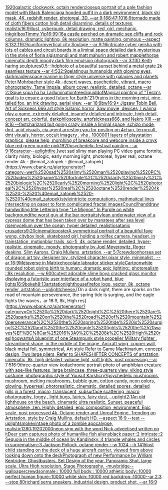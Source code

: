 [1920](https://www.ebank.nz/aiartgenerator?category=1920)[galactic clockwork, octain render](https://www.ebank.nz/aiartgenerator?category=galactic%2520clockwork%2C%2520octain%2520render)[closeup portrait of a pale fashion model with Black Balenciaga hooded outfit in a dark environment, black ski mask, 4K, redshift render, photoreal, 3D, —ar 9:16](https://www.ebank.nz/aiartgenerator?category=closeup%2520portrait%2520of%2520a%2520pale%2520fashion%2520model%2520with%2520Black%2520Balenciaga%2520hooded%2520outfit%2520in%2520a%2520dark%2520environment%2C%2520black%2520ski%2520mask%2C%25204K%2C%2520redshift%2520render%2C%2520photoreal%2C%25203D%2C%2520%E2%80%94ar%25209%3A16)[6:4](https://www.ebank.nz/aiartgenerator?category=6%3A4)[7:10](https://www.ebank.nz/aiartgenerator?category=7%3A10)[16:9](https://www.ebank.nz/aiartgenerator?category=16%3A9)[tornado made of cloth fibers cotton high detail disarming, details of textures, realistic](https://www.ebank.nz/aiartgenerator?category=tornado%2520made%2520of%2520cloth%2520fibers%2520cotton%2520high%2520detail%2520disarming%2C%2520details%2520of%2520textures%2C%2520realistic)[16:9](https://www.ebank.nz/aiartgenerator?category=16%3A9)[illust, cyberpunk, detail drawing, red, girl, mechanic, ink](https://www.ebank.nz/aiartgenerator?category=illust%2C%2520cyberpunk%2C%2520detail%2520drawing%2C%2520red%2C%2520girl%2C%2520mechanic%2C%2520ink)[girl](https://www.ebank.nz/aiartgenerator?category=girl)[box](https://www.ebank.nz/aiartgenerator?category=box)[Timmy Yip](https://www.ebank.nz/aiartgenerator?category=Timmy%2520Yip)[16:9](https://www.ebank.nz/aiartgenerator?category=16%3A9)[9:16](https://www.ebank.nz/aiartgenerator?category=9%3A16)[a castle perched on dramatic see cliffs and rock columns, dramatic lighting, 8k resolution, matte painting, ominous --aspect 8:13](https://www.ebank.nz/aiartgenerator?category=a%2520castle%2520perched%2520on%2520dramatic%2520see%2520cliffs%2520and%2520rock%2520columns%2C%2520dramatic%2520lighting%2C%25208k%2520resolution%2C%2520matte%2520painting%2C%2520ominous%2520--aspect%25208%3A13)[2:1](https://www.ebank.nz/aiartgenerator?category=2%3A1)[16:9](https://www.ebank.nz/aiartgenerator?category=16%3A9)[cuniform](https://www.ebank.nz/aiartgenerator?category=cuniform)[vertical city Soulage --ar 9:16](https://www.ebank.nz/aiartgenerator?category=vertical%2520city%2520Soulage%2520--ar%25209%3A16)[intricate cyber geisha with lots of cables and circuit boards in a liminal space detailed dark mysterious in the style of floria sigismondi and matt mahurin and robert mapplethorpe cinematic depth moody dark film emulsion photograph --ar 3:1](https://www.ebank.nz/aiartgenerator?category=intricate%2520cyber%2520geisha%2520with%2520lots%2520of%2520cables%2520and%2520circuit%2520boards%2520in%2520a%2520liminal%2520space%2520detailed%2520dark%2520mysterious%2520in%2520the%2520style%2520of%2520floria%2520sigismondi%2520and%2520matt%2520mahurin%2520and%2520robert%2520mapplethorpe%2520cinematic%2520depth%2520moody%2520dark%2520film%2520emulsion%2520photograph%2520--ar%25203%3A1)[3D Keith haring sculptures](https://www.ebank.nz/aiartgenerator?category=3D%2520Keith%2520haring%2520sculptures)[0.5](https://www.ebank.nz/aiartgenerator?category=0.5)[--hd](https://www.ebank.nz/aiartgenerator?category=--hd)[photo of a beautiful sunset behind a metal grate 2k seamless texture --ar 4:5](https://www.ebank.nz/aiartgenerator?category=photo%2520of%2520a%2520beautiful%2520sunset%2520behind%2520a%2520metal%2520grate%25202k%2520seamless%2520texture%2520--ar%25204%3A5)[32:9](https://www.ebank.nz/aiartgenerator?category=32%3A9)[gelatinous humanoids with glowing eyes, dark](https://www.ebank.nz/aiartgenerator?category=gelatinous%2520humanoids%2520with%2520glowing%2520eyes%2C%2520dark)[maiden](https://www.ebank.nz/aiartgenerator?category=maiden)[space marine in Giger style universe with galaxies and planets Peter Mohrbacher style 4k -](https://www.ebank.nz/aiartgenerator?category=space%2520marine%2520in%2520Giger%2520style%2520universe%2520with%2520galaxies%2520and%2520planets%2520Peter%2520Mohrbacher%2520style%25204k%2520-)[desert waves, psychedelic, vibrant, macro photography, Tame Impala, album cover, realistic, detailed, octane --ar 2:1](https://www.ebank.nz/aiartgenerator?category=desert%2520waves%2C%2520psychedelic%2C%2520vibrant%2C%2520macro%2520photography%2C%2520Tame%2520Impala%2C%2520album%2520cover%2C%2520realistic%2C%2520detailed%2C%2520octane%2520--ar%25202%3A1)[Sque squa ha ha La](https://www.ebank.nz/aiartgenerator?category=Sque%2520squa%2520ha%2520ha%2520La)[illumination](https://www.ebank.nz/aiartgenerator?category=illumination)[trees](https://www.ebank.nz/aiartgenerator?category=trees)[liquid](https://www.ebank.nz/aiartgenerator?category=liquid)[dof](https://www.ebank.nz/aiartgenerator?category=dof)[Magical painting of "Tesla's goal is to ensure a good future for Earth"](https://www.ebank.nz/aiartgenerator?category=Magical%2520painting%2520of%2520%22Tesla%27s%2520goal%2520is%2520to%2520ensure%2520a%2520good%2520future%2520for%2520Earth%22)[21:9](https://www.ebank.nz/aiartgenerator?category=21%3A9)[ruins in the morning mist, nine-tailed fox, an ink drawing, aerial view,  --ar 16:9](https://www.ebank.nz/aiartgenerator?category=ruins%2520in%2520the%2520morning%2520mist%2C%2520nine-tailed%2520fox%2C%2520an%2520ink%2520drawing%2C%2520aerial%2520view%2C%2520%2520--ar%252016%3A9)[bw](https://www.ebank.nz/aiartgenerator?category=bw)[16:9](https://www.ebank.nz/aiartgenerator?category=16%3A9)[< Jigsaw Tobin Bell, Art of Sickness 666 art style Satanic horror, Saw movie, devices, I wanna play a game, extremly detailed, insanely detailed and intricate, high detail, concept art, colorful, darkphilosophy, artofsickness666, and Nekro XIII --ar 9:16 --fast](https://www.ebank.nz/aiartgenerator?category=%3C%2520Jigsaw%2520Tobin%2520Bell%2C%2520Art%2520of%2520Sickness%2520666%2520art%2520style%2520Satanic%2520horror%2C%2520Saw%2520movie%2C%2520devices%2C%2520I%2520wanna%2520play%2520a%2520game%2C%2520extremly%2520detailed%2C%2520insanely%2520detailed%2520and%2520intricate%2C%2520high%2520detail%2C%2520concept%2520art%2C%2520colorful%2C%2520darkphilosophy%2C%2520artofsickness666%2C%2520and%2520Nekro%2520XIII%2520--ar%25209%3A16%2520--fast)[charizard but going crazy inside a liminal space, schizo mode, dmt, acid visuals, cia agent arresting you for posting on 4chan, terrorcult, dmt visuals, horror, occult imagery , vhs , 1000001 layers of playstation graphics, please help, morphing of breakcore and webcore inside a cmyk blue red green purple pink](https://www.ebank.nz/aiartgenerator?category=charizard%2520but%2520going%2520crazy%2520inside%2520a%2520liminal%2520space%2C%2520schizo%2520mode%2C%2520dmt%2C%2520acid%2520visuals%2C%2520cia%2520agent%2520arresting%2520you%2520for%2520posting%2520on%25204chan%2C%2520terrorcult%2C%2520dmt%2520visuals%2C%2520horror%2C%2520occult%2520imagery%2520%2C%2520vhs%2520%2C%25201000001%2520layers%2520of%2520playstation%2520graphics%2C%2520please%2520help%2C%2520morphing%2520of%2520breakcore%2520and%2520webcore%2520inside%2520a%2520cmyk%2520blue%2520red%2520green%2520purple%2520pink)[1920](https://www.ebank.nz/aiartgenerator?category=1920)[psychedelic festival  painting --ar 9:16](https://www.ebank.nz/aiartgenerator?category=psychedelic%2520festival%2520%2520painting%2520--ar%25209%3A16)[caracter](https://www.ebank.nz/aiartgenerator?category=caracter)[--uplight](https://www.ebank.nz/aiartgenerator?category=--uplight)[fire.](https://www.ebank.nz/aiartgenerator?category=fire.)[wet sad slimy man playing PC video game fortnite, clarity misty, biologic, early morning light, photoreal, hyper real, octane render 4k - @email_zatopek - @email_zatopek](https://www.ebank.nz/aiartgenerator?category=wet%2520sad%2520slimy%2520man%2520playing%2520PC%2520video%2520game%2520fortnite%2C%2520clarity%2520misty%2C%2520biologic%2C%2520early%2520morning%2520light%2C%2520photoreal%2C%2520hyper%2520real%2C%2520octane%2520render%25204k%2520-%2520%40email_zatopek%2520-%2520%40email_zatopek)[style](https://www.ebank.nz/aiartgenerator?category=style)[intricite computations, mathmaitcal lines intersecting on paper to form complicated fractal images](https://www.ebank.nz/aiartgenerator?category=intricite%2520computations%2C%2520mathmaitcal%2520lines%2520intersecting%2520on%2520paper%2520to%2520form%2520complicated%2520fractal%2520images)[Council](https://www.ebank.nz/aiartgenerator?category=Council)[handdraw handwriting title Lettering type "Le Mignon" In Purple on white  background](https://www.ebank.nz/aiartgenerator?category=handdraw%2520handwriting%2520title%2520Lettering%2520type%2520%22Le%2520Mignon%22%2520In%2520Purple%2520on%2520white%2520%2520background)[the worst guy at the bar portrait](https://www.ebank.nz/aiartgenerator?category=the%2520worst%2520guy%2520at%2520the%2520bar%2520portrait)[style](https://www.ebank.nz/aiartgenerator?category=style)[an underwater view of a cypress dome that has been taken over by manatees after sea level rise](https://www.ebank.nz/aiartgenerator?category=an%2520underwater%2520view%2520of%2520a%2520cypress%2520dome%2520that%2520has%2520been%2520taken%2520over%2520by%2520manatees%2520after%2520sea%2520level%2520rise)[mycelium over the ocean, hyper detailed, realistic](https://www.ebank.nz/aiartgenerator?category=mycelium%2520over%2520the%2520ocean%2C%2520hyper%2520detailed%2C%2520realistic)[satanic crusaders](https://www.ebank.nz/aiartgenerator?category=satanic%2520crusaders)[9:20](https://www.ebank.nz/aiartgenerator?category=9%3A20)[cinematic](https://www.ebank.nz/aiartgenerator?category=cinematic)[poster](https://www.ebank.nz/aiartgenerator?category=poster)[A symmetrical portrait of a beautiful faye wong, cityboy look, skateboard girl, holding a rolifex camera, headset, in trainstation, motionblur trails, sci-fi, 4k, octane render, detailed, hyper-realistic, cinematic, moody, photography by Joel Meyerowitz, Roger deakins, Slim Aarons, Craig Mullens, artstation, --ar 5:7](https://www.ebank.nz/aiartgenerator?category=A%2520symmetrical%2520portrait%2520of%2520a%2520beautiful%2520faye%2520wong%2C%2520cityboy%2520look%2C%2520skateboard%2520girl%2C%2520holding%2520a%2520rolifex%2520camera%2C%2520headset%2C%2520in%2520trainstation%2C%2520motionblur%2520trails%2C%2520sci-fi%2C%25204k%2C%2520octane%2520render%2C%2520detailed%2C%2520hyper-realistic%2C%2520cinematic%2C%2520moody%2C%2520photography%2520by%2520Joel%2520Meyerowitz%2C%2520Roger%2520deakins%2C%2520Slim%2520Aarons%2C%2520Craig%2520Mullens%2C%2520artstation%2C%2520--ar%25205%3A7)[crewdson](https://www.ebank.nz/aiartgenerator?category=crewdson)[horse](https://www.ebank.nz/aiartgenerator?category=horse)[a set of dragon art toy, designer toy ,stylized character,pixar style, minimalist , --ar 16:9](https://www.ebank.nz/aiartgenerator?category=a%2520set%2520of%2520dragon%2520art%2520toy%2C%2520designer%2520toy%2520%2Cstylized%2520character%2Cpixar%2520style%2C%2520minimalist%2520%2C%2520--ar%252016%3A9)[Metaverse in Matrix](https://www.ebank.nz/aiartgenerator?category=Metaverse%2520in%2520Matrix)[chocolate labrador sticker style](https://www.ebank.nz/aiartgenerator?category=chocolate%2520labrador%2520sticker%2520style)[Cartoon](https://www.ebank.nz/aiartgenerator?category=Cartoon)[white rounded robot giving birth to human:: dramatic epic lighting:: photorealism ::8k resolution, --w 600](https://www.ebank.nz/aiartgenerator?category=white%2520rounded%2520robot%2520giving%2520birth%2520to%2520human%3A%3A%2520dramatic%2520epic%2520lighting%3A%3A%2520photorealism%2520%3A%3A8k%2520resolution%2C%2520--w%2520600)[cutest adorable slime boy](https://www.ebank.nz/aiartgenerator?category=cutest%2520adorable%2520slime%2520boy)[a cracked glass monitor displaying a futuristic user interface of a robot hand, blue lights](https://www.ebank.nz/aiartgenerator?category=a%2520cracked%2520glass%2520monitor%2520displaying%2520a%2520futuristic%2520user%2520interface%2520of%2520a%2520robot%2520hand%2C%2520blue%2520lights)[16:9](https://www.ebank.nz/aiartgenerator?category=16%3A9)[bokeh](https://www.ebank.nz/aiartgenerator?category=bokeh)[8:13](https://www.ebank.nz/aiartgenerator?category=8%3A13)[artstation](https://www.ebank.nz/aiartgenerator?category=artstation)[lighthouse](https://www.ebank.nz/aiartgenerator?category=lighthouse)[firefox logo, vector, 8k, octane render, artstation --uplight](https://www.ebank.nz/aiartgenerator?category=firefox%2520logo%2C%2520vector%2C%25208k%2C%2520octane%2520render%2C%2520artstation%2520--uplight)[cheese.](https://www.ebank.nz/aiartgenerator?category=cheese.)[On a dark night, there are sparks on the road of mountain perseverance, the spring tide is surging, and the eagle fights the waves，ar 16:9, 8k, High res](https://www.ebank.nz/aiartgenerator?category=On%2520a%2520dark%2520night%2C%2520there%2520are%2520sparks%2520on%2520the%2520road%2520of%2520mountain%2520perseverance%2C%2520the%2520spring%2520tide%2520is%2520surging%2C%2520and%2520the%2520eagle%2520fights%2520the%2520waves%EF%BC%8Car%252016%3A9%2C%25208k%2C%2520High%2520res)[hogwarts](https://www.ebank.nz/aiartgenerator?category=hogwarts)[A blueprint of one Steampunk style propeller Military fighter , streamlined shape, in the middle of the image,  Aircraft wing, copper wall, black metal foil, symmetrical,  Art style Refer to Game Machinarium.  concept design, Two large pliers, Refer to SHAPESHIFTER CONCEPTS  of artstation, cinematic,  8k, high detailed,  volume light,  soft lights,  post processing    --ar 7:5](https://www.ebank.nz/aiartgenerator?category=A%2520blueprint%2520of%2520one%2520Steampunk%2520style%2520propeller%2520Military%2520fighter%2520%2C%2520streamlined%2520shape%2C%2520in%2520the%2520middle%2520of%2520the%2520image%2C%2520%2520Aircraft%2520wing%2C%2520copper%2520wall%2C%2520black%2520metal%2520foil%2C%2520symmetrical%2C%2520%2520Art%2520style%2520Refer%2520to%2520Game%2520Machinarium.%2520%2520concept%2520design%2C%2520Two%2520large%2520pliers%2C%2520Refer%2520to%2520SHAPESHIFTER%2520CONCEPTS%2520%2520of%2520artstation%2C%2520cinematic%2C%2520%25208k%2C%2520high%2520detailed%2C%2520%2520volume%2520light%2C%2520%2520soft%2520lights%2C%2520%2520post%2520processing%2520%2520%2520%2520--ar%25207%3A5)[16:9](https://www.ebank.nz/aiartgenerator?category=16%3A9)[three-quarter view kodachrome portrait photo of amphibian creature with ape-like features, large braincase, three-quarters view, viking style costume, photographic style of Yousuf Karsh](https://www.ebank.nz/aiartgenerator?category=three-quarter%2520view%2520kodachrome%2520portrait%2520photo%2520of%2520amphibian%2520creature%2520with%2520ape-like%2520features%2C%2520large%2520braincase%2C%2520three-quarters%2520view%2C%2520viking%2520style%2520costume%2C%2520photographic%2520style%2520of%2520Yousuf%2520Karsh)[cry?](https://www.ebank.nz/aiartgenerator?category=cry%3F)[psychedelic mushrooms, mushroom, melting mushrooms, bubble gum, cotton candy, neon colors, glowing, hyperreal, photorealistic, cinematic, detailed spores, detailed gills,in a forest, macro, translucent, subsurface scattering, macro photography, foggy , light bugs, fairies, fairy dust,](https://www.ebank.nz/aiartgenerator?category=psychedelic%2520mushrooms%2C%2520mushroom%2C%2520melting%2520mushrooms%2C%2520bubble%2520gum%2C%2520cotton%2520candy%2C%2520neon%2520colors%2C%2520glowing%2C%2520hyperreal%2C%2520photorealistic%2C%2520cinematic%2C%2520detailed%2520spores%2C%2520detailed%2520gills%2Cin%2520a%2520forest%2C%2520macro%2C%2520translucent%2C%2520subsurface%2520scattering%2C%2520macro%2520photography%2C%2520foggy%2520%2C%2520light%2520bugs%2C%2520fairies%2C%2520fairy%2520dust%2C)[--uplight](https://www.ebank.nz/aiartgenerator?category=--uplight)[2:1](https://www.ebank.nz/aiartgenerator?category=2%3A1)[An old lighthouse on the beach, cinematic ultra realistic. Sunset, peaceful atmosphere, zen. Highly detailed, epic composition, environment. Epic scale, post processed 4k, Octane render and Unreal Engine. Trending on Artstation, style by Craig Mullins, default HD, --aspect 16:9 --test --uplight](https://www.ebank.nz/aiartgenerator?category=An%2520old%2520lighthouse%2520on%2520the%2520beach%2C%2520cinematic%2520ultra%2520realistic.%2520Sunset%2C%2520peaceful%2520atmosphere%2C%2520zen.%2520Highly%2520detailed%2C%2520epic%2520composition%2C%2520environment.%2520Epic%2520scale%2C%2520post%2520processed%25204k%2C%2520Octane%2520render%2520and%2520Unreal%2520Engine.%2520Trending%2520on%2520Artstation%2C%2520style%2520by%2520Craig%2520Mullins%2C%2520default%2520HD%2C%2520--aspect%252016%3A9%2520--test%2520--uplight)[smoke](https://www.ebank.nz/aiartgenerator?category=smoke)[vintage photo of a zombie apocalypse, realistic](https://www.ebank.nz/aiartgenerator?category=vintage%2520photo%2520of%2520a%2520zombie%2520apocalypse%2C%2520realistic)[1280:1920](https://www.ebank.nz/aiartgenerator?category=1280%3A1920)[2000](https://www.ebank.nz/aiartgenerator?category=2000)[neon sign with the word Nick adveetised written on it](https://www.ebank.nz/aiartgenerator?category=neon%2520sign%2520with%2520the%2520word%2520Nick%2520adveetised%2520written%2520on%2520it)[Deer cam captures photo of humanlike fish aliens](https://www.ebank.nz/aiartgenerator?category=Deer%2520cam%2520captures%2520photo%2520of%2520humanlike%2520fish%2520aliens)[black paper::2 intricate::2 Sequoia in the middle of ocean by Kandinsky::4 triangle whales and circles in suprematism::3 Jackson Pollock, octane render --w 1024 --h 1415](https://www.ebank.nz/aiartgenerator?category=black%2520paper%3A%3A2%2520intricate%3A%3A2%2520Sequoia%2520in%2520the%2520middle%2520of%2520ocean%2520by%2520Kandinsky%3A%3A4%2520triangle%2520whales%2520and%2520circles%2520in%2520suprematism%3A%3A3%2520Jackson%2520Pollock%2C%2520octane%2520render%2520--w%25201024%2520--h%25201415)[lost child standing on the deck of a huge aircraft carrier, viewed from above looking down onto the deck](https://www.ebank.nz/aiartgenerator?category=lost%2520child%2520standing%2520on%2520the%2520deck%2520of%2520a%2520huge%2520aircraft%2520carrier%2C%2520viewed%2520from%2520above%2520looking%2520down%2520onto%2520the%2520deck)[Photograph of new Performance by William Kentridge: Ghostbusters. Set Design of the year. Panoramic Shot.  large scale. Ultra High resolution. Stage Photography. -](https://www.ebank.nz/aiartgenerator?category=Photograph%2520of%2520new%2520Performance%2520by%2520William%2520Kentridge%3A%2520Ghostbusters.%2520Set%2520Design%2520of%2520the%2520year.%2520Panoramic%2520Shot.%2520%2520large%2520scale.%2520Ultra%2520High%2520resolution.%2520Stage%2520Photography.%2520-)[muybridge](https://www.ebank.nz/aiartgenerator?category=muybridge)[--wallpaper](https://www.ebank.nz/aiartgenerator?category=--wallpaper)[crewdson](https://www.ebank.nz/aiartgenerator?category=crewdson)[male:: 10000 full body:: 10000 athletic body::10000 perfect human figure::10000 white skin::10000 red backdrop::10000--ar 2:3 --stop 80](https://www.ebank.nz/aiartgenerator?category=male%3A%3A%252010000%2520full%2520body%3A%3A%252010000%2520athletic%2520body%3A%3A10000%2520perfect%2520human%2520figure%3A%3A10000%2520white%2520skin%3A%3A10000%2520red%2520backdrop%3A%3A10000--ar%25202%3A3%2520--stop%252080)[richard serra sneakers, industrial design, product shot, --ar 16:9](https://www.ebank.nz/aiartgenerator?category=richard%2520serra%2520sneakers%2C%2520industrial%2520design%2C%2520product%2520shot%2C%2520--ar%252016%3A9)